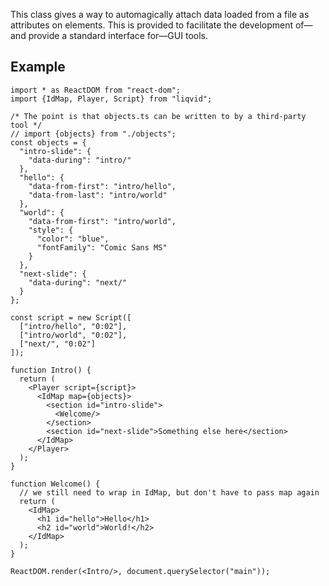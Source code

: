 This class gives a way to automagically attach data loaded from a file as attributes on elements. This is provided to facilitate the development of—and provide a standard interface for—GUI tools.

## Example

```tsx liqvid
import * as ReactDOM from "react-dom";
import {IdMap, Player, Script} from "liqvid";

/* The point is that objects.ts can be written to by a third-party tool */
// import {objects} from "./objects";
const objects = {
  "intro-slide": {
    "data-during": "intro/"
  },
  "hello": {
    "data-from-first": "intro/hello",
    "data-from-last": "intro/world"
  },
  "world": {
    "data-from-first": "intro/world",
    "style": {
      "color": "blue",
      "fontFamily": "Comic Sans MS"
    }
  },
  "next-slide": {
    "data-during": "next/"
  }
};

const script = new Script([
  ["intro/hello", "0:02"],
  ["intro/world", "0:02"],
  ["next/", "0:02"]
]);

function Intro() {
  return (
    <Player script={script}>
      <IdMap map={objects}>
        <section id="intro-slide">
          <Welcome/>
        </section>
        <section id="next-slide">Something else here</section>
      </IdMap>
    </Player>
  );
}

function Welcome() {
  // we still need to wrap in IdMap, but don't have to pass map again
  return (
    <IdMap>
      <h1 id="hello">Hello</h1>
      <h2 id="world">World!</h2>
    </IdMap>
  );
}

ReactDOM.render(<Intro/>, document.querySelector("main"));
```
